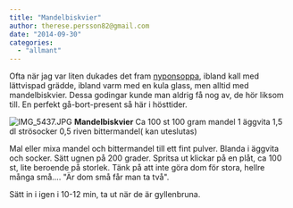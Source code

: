 ```yaml
---
title: "Mandelbiskvier"
author: therese.persson82@gmail.com
date: "2014-09-30"
categories: 
  - "allmant"
---
```


Ofta när jag var liten dukades det fram [nyponsoppa](https://www.pickipicki.se/2010/09/de-ar-har-nu-nyponen/), ibland kall med lättvispad grädde, ibland varm med en kula glass, men alltid med mandelbiskvier. Dessa godingar kunde man aldrig få nog av, de hör liksom till. En perfekt gå-bort-present så här i hösttider.  
  
![IMG_5437.JPG](/static/img/IMG_5437.jpg)
**Mandelbiskvier** Ca 100 st 100 gram mandel 1 äggvita 1,5 dl strösocker 0,5 riven bittermandel( kan uteslutas)

Mal eller mixa mandel och bittermandel till ett fint pulver. Blanda i äggvita och socker. Sätt ugnen på 200 grader. Spritsa ut klickar på en plåt, ca 100 st, lite beroende på storlek. Tänk på att inte göra dom för stora, hellre många små.... "Är dom små får man ta två".

Sätt in i igen i 10-12 min, ta ut när de är gyllenbruna.
